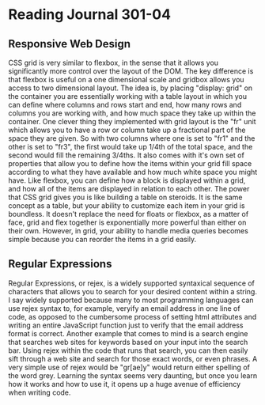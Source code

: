 # Reading Journal 301-04

## Responsive Web Design

CSS grid is very similar to flexbox, in the sense that it allows you significantly more control over the layout of the DOM.  The key difference is that flexbox is useful on a one dimensional scale and gridbox allows you access to two dimensional layout.  The idea is, by placing "display: grid" on the container you are essentially working with a table layout in which you can define where columns and rows start and end, how many rows and columns you are working with, and how much space they take up within the container.  One clever thing they implemented with grid layout is the "fr" unit which allows you to have a row or column take up a fractional part of the space they are given.  So with two columns where one is set to "fr1" and the other is set to "fr3", the first would take up 1/4th of the total space, and the second would fill the remaining 3/4ths.  It also comes with it's own set of properties that allow you to define how the items within your grid fill space according to what they have available and how much white space you might have.  Like flexbox, you can define how a block is displayed within a grid, and how all of the items are displayed in relation to each other.  The power that CSS grid gives you is like building a table on steroids.  It is the same concept as a table, but your ability to customize each item in your grid is boundless.  It doesn't replace the need for floats or flexbox, as a matter of face, grid and flex together is exponentially more powerful than either on their own.  However, in grid, your ability to handle media queries becomes simple because you can reorder the items in a grid easily.

## Regular Expressions

Regular Expressions, or rejex, is a widely supported syntaxical sequence of characters that allows you to search for your desired content within a string.  I say widely supported because many to most programming languages can use rejex syntax to, for example, veryify an email address in one line of code, as opposed to the cumbersome process of setting html attributes and writing an entire JavaScript function just to verify that the email address format is correct.  Another example that comes to mind is a search engine that searches web sites for keywords based on your input into the search bar.  Using rejex within the code that runs that search, you can then easily sift through a web site and search for those exact words, or even phrases.   A very simple use of rejex would be "gr\[ae\]y" would return either spelling of the word grey. Learning the syntax seems very daunting, but once you learn how it works and how to use it, it opens up a huge avenue of efficiency when writing code.
